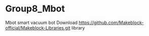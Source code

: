 # Group8_Mbot
Mbot smart vacuum bot
Download https://github.com/Makeblock-official/Makeblock-Libraries.git library
